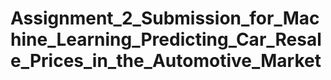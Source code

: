 # Assignment_2_Submission_for_Machine_Learning_Predicting_Car_Resale_Prices_in_the_Automotive_Market